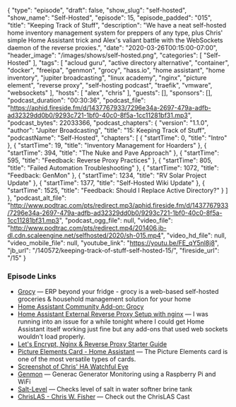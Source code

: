 {
  "type": "episode",
  "draft": false,
  "show_slug": "self-hosted",
  "show_name": "Self-Hosted",
  "episode": 15,
  "episode_padded": "015",
  "title": "Keeping Track of Stuff",
  "description": "We have a neat self-hosted home inventory management system for preppers of any type, plus Chris' simple Home Assistant trick and Alex's valiant battle with the WebSockets daemon of the reverse proxies.",
  "date": "2020-03-26T00:15:00-07:00",
  "header_image": "/images/shows/self-hosted.png",
  "categories": [
    "Self-Hosted"
  ],
  "tags": [
    "acloud guru",
    "active directory alternative",
    "container",
    "docker",
    "freeipa",
    "genmon",
    "grocy",
    "hass.io",
    "home assistant",
    "home inventory",
    "jupiter broadcasting",
    "linux academy",
    "nginx",
    "picture element",
    "reverse proxy",
    "self-hosting podcast",
    "traefik",
    "vmware",
    "websockets"
  ],
  "hosts": [
    "alex",
    "chris"
  ],
  "guests": [],
  "sponsors": [],
  "podcast_duration": "00:30:36",
  "podcast_file": "https://aphid.fireside.fm/d/1437767933/7296e34a-2697-479a-adfb-ad32329dd0b0/9293c721-1bf0-40c0-8f5a-1cc11281bf31.mp3",
  "podcast_bytes": 22033366,
  "podcast_chapters": {
    "version": "1.1.0",
    "author": "Jupiter Broadcasting",
    "title": "15: Keeping Track of Stuff",
    "podcastName": "Self-Hosted",
    "chapters": [
      {
        "startTime": 0,
        "title": "Intro"
      },
      {
        "startTime": 19,
        "title": "Inventory Management for Hoarders"
      },
      {
        "startTime": 394,
        "title": "The Nuke and Pave Approach"
      },
      {
        "startTime": 595,
        "title": "Feedback: Reverse Proxy Practices"
      },
      {
        "startTime": 805,
        "title": "Failed Automation Troubleshooting"
      },
      {
        "startTime": 1072,
        "title": "Feedback: GenMon"
      },
      {
        "startTime": 1234,
        "title": "RV Solar Project Update"
      },
      {
        "startTime": 1377,
        "title": "Self-Hosted Wiki Update"
      },
      {
        "startTime": 1525,
        "title": "Feedback: Should I Replace Active Directory?"
      }
    ]
  },
  "podcast_alt_file": "http://www.podtrac.com/pts/redirect.mp3/aphid.fireside.fm/d/1437767933/7296e34a-2697-479a-adfb-ad32329dd0b0/9293c721-1bf0-40c0-8f5a-1cc11281bf31.mp3",
  "podcast_ogg_file": null,
  "video_file": "http://www.podtrac.com/pts/redirect.mp4/201406.jb-dl.cdn.scaleengine.net/selfhosted/2020/sh-015.mp4",
  "video_hd_file": null,
  "video_mobile_file": null,
  "youtube_link": "https://youtu.be/FE_qY5nl8j8",
  "jb_url": "/140572/keeping-track-of-stuff-self-hosted-15/",
  "fireside_url": "/15"
}


### Episode Links

  * [Grocy](https://github.com/grocy/grocy "Grocy") — ERP beyond your fridge - grocy is a web-based self-hosted groceries & household management solution for your home
  * [Home Assistant Community Add-on: Grocy](https://community.home-assistant.io/t/home-assistant-community-add-on-grocy/112422 "Home Assistant Community Add-on: Grocy")
  * [Home Assistant External Reverse Proxy Setup with nginx](https://blog.ktz.me/home-assistant-external-reverse-proxy-setup/ "Home Assistant External Reverse Proxy Setup with nginx") — I was running into an issue for a while tonight where I could get Home Assistant itself working just fine but any add-ons that used web sockets wouldn't load properly. 
  * [Let's Encrypt, Nginx & Reverse Proxy Starter Guide](https://blog.linuxserver.io/2019/04/25/letsencrypt-nginx-starter-guide/ "Let's Encrypt, Nginx & Reverse Proxy Starter Guide")
  * [Picture Elements Card - Home Assistant](https://www.home-assistant.io/lovelace/picture-elements/ "Picture Elements Card - Home Assistant") — The Picture Elements card is one of the most versatile types of cards.
  * [Screenshot of Chris' HA Watchful Eye](https://imgur.com/a/868RJ1F "Screenshot of Chris' HA Watchful Eye")
  * [Genmon](https://github.com/jgyates/genmon "Genmon") — Generac Generator Monitoring using a Raspberry Pi and WiFi
  * [Salt-Level](https://github.com/GlennGoddard/Salt-Level "Salt-Level") — Checks level of salt in water softner brine tank
  * [ChrisLAS - Chris W. Fisher](https://chrislas.com/ "ChrisLAS - Chris W. Fisher") — Check out the ChrisLAS Cast


